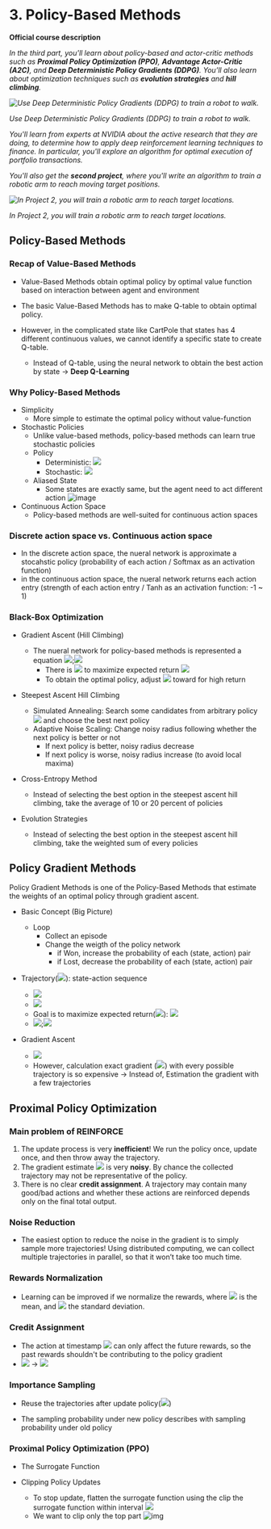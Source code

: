 # 3. Policy-Based Methods

**Official course description**

*In the third part, you'll learn about policy-based and actor-critic methods such as **Proximal Policy Optimization (PPO)**, **Advantage Actor-Critic (A2C)**, and **Deep Deterministic Policy Gradients (DDPG)**.  You’ll also learn about optimization techniques such as **evolution strategies** and **hill climbing**.*



*![Use Deep Deterministic Policy Gradients (DDPG) to train a robot to walk.](https://video.udacity-data.com/topher/2018/June/5b17223a_bipedal-walker/bipedal-walker.gif)*

*Use Deep Deterministic Policy Gradients (DDPG) to train a robot to walk.*

*You'll learn from experts at NVIDIA about the active research that they are  doing, to determine how to apply deep reinforcement learning techniques  to finance.  In particular, you'll explore an algorithm for optimal  execution of portfolio transactions.*

*You'll also get the **second project**, where you'll write an algorithm to train a robotic arm to reach moving target positions.*



*![In Project 2, you will train a robotic arm to reach target locations.](https://video.udacity-data.com/topher/2018/June/5b1ea778_reacher/reacher.gif)*

*In Project 2, you will train a robotic arm to reach target locations.*

## Policy-Based Methods

### Recap of Value-Based Methods

- Value-Based Methods obtain optimal policy by optimal value function based on interaction between agent and environment

- The basic Value-Based Methods has to make Q-table to obtain optimal policy.
- However, in the complicated state like CartPole that states has 4 different continuous values, we cannot identify a specific state to create Q-table.
  - Instead of Q-table, using the neural network to obtain the best action by state → **Deep Q-Learning**

### Why Policy-Based Methods

- Simplicity
  - More simple to estimate the optimal policy without value-function
- Stochastic Policies
  - Unlike value-based methods, policy-based methods can learn true stochastic policies
  - Policy
    - Deterministic: <img src="https://render.githubusercontent.com/render/math?math=\pi: s \rightarrow a">
    - Stochastic: <img src="https://render.githubusercontent.com/render/math?math=a \sim \pi(s, a) = \mathbb{P}[a|s]">
  - Aliased State
    - Some states are exactly same, but the agent need to act different action
      ![image](https://user-images.githubusercontent.com/8471958/100534077-4077b180-31c0-11eb-8345-23d1c0b93773.png)
- Continuous Action Space
  - Policy-based methods are well-suited for continuous action spaces

### Discrete action space vs. Continuous action space

- In the discrete action space, the nueral network is approximate a stocahstic policy (probability of each action / Softmax as an activation function)
- in the continuous action space, the nueral network returns each action entry (strength of each action entry / Tanh as an activation function: -1 ~ 1)

### Black-Box Optimization

- Gradient Ascent (Hill Climbing)
  - The nueral network for policy-based methods is represented a equation <img src="https://render.githubusercontent.com/render/math?math=J(\theta) = \Sigma_{\tau} P(\tau">;<img src="https://render.githubusercontent.com/render/math?math=\theta)R(\tau)">
    - There is <img src="https://render.githubusercontent.com/render/math?math=\theta"> to maximize expected return <img src="https://render.githubusercontent.com/render/math?math=J">
    - To obtain the optimal policy, adjust <img src="https://render.githubusercontent.com/render/math?math=\theta"> toward for high return

- Steepest Ascent Hill Climbing
  - Simulated Annealing: Search some candidates from arbitrary policy <img src="https://render.githubusercontent.com/render/math?math=\pi"> and choose the best next policy
  - Adaptive Noise Scaling: Change noisy radius following whether the next policy is better or not
    - If next policy is better, noisy radius decrease
    - If next policy is worse, noisy radius increase (to avoid local maxima)

- Cross-Entropy Method
  - Instead of selecting the best option in the steepest ascent hill climbing, take the average of 10 or 20 percent of policies
- Evolution Strategies
  - Instead of selecting the best option in the steepest ascent hill climbing, take the weighted sum of every policies

## Policy Gradient Methods

Policy Gradient Methods is one of the Policy-Based Methods that estimate the weights of an optimal policy through gradient ascent.

- Basic Concept (Big Picture)
  - Loop
    - Collect an episode
    - Change the weigth of the policy network
      - if Won, increase the probability of each (state, action) pair
      - if Lost, decrease the probability of each (state, action) pair

- Trajectory(<img src="https://render.githubusercontent.com/render/math?math=\tau">): state-action sequence
  - <img src="https://render.githubusercontent.com/render/math?math=\tau = (s_0, a_0, s_1, a_1, s_2, \cdots, s_H, a_H, s_{H%2B1})"> 
  - <img src="https://render.githubusercontent.com/render/math?math=R(\tau) = r_1%2Br_2%2B\cdots%2Br_H%2Br_{H%2B1}"> 
  - Goal is to maximize expected return(<img src="https://render.githubusercontent.com/render/math?math=U(\theta)">): <img src="https://render.githubusercontent.com/render/math?math=max_{\theta} U(\theta)">
  - <img src="https://render.githubusercontent.com/render/math?math=U(\theta) = \Sigma_\tau P(\tau">;<img src="https://render.githubusercontent.com/render/math?math=\theta)R(\tau)">
- Gradient Ascent
  - <img src="https://render.githubusercontent.com/render/math?math=\theta \leftarrow \theta %2B \alpha\nabla_\theta U(\theta)"> 
  - However, calculation exact gradient (<img src="https://render.githubusercontent.com/render/math?math=\nabla_\theta U(\theta)">) with every possible trajectory is so expensive
    → Instead of, Estimation the gradient with a few trajectories

## Proximal Policy Optimization

### Main problem of REINFORCE

1. The update process is very **inefficient**! We run the policy once, update once, and then throw away the trajectory.
2. The gradient estimate <img src="https://render.githubusercontent.com/render/math?math=g"> is very **noisy**. By chance the collected trajectory may not be representative of the policy.
3. There is no clear **credit assignment**. A  trajectory may contain many good/bad actions and whether these actions  are reinforced depends only on the final total output.

### Noise Reduction

- The easiest option to reduce the noise in the gradient is to simply  sample more trajectories! Using distributed computing, we can collect  multiple trajectories in parallel, so that it won’t take too much time. 

### Rewards Normalization

- Learning can be improved if we normalize the rewards, where <img src="https://render.githubusercontent.com/render/math?math=\mu"> is the mean, and <img src="https://render.githubusercontent.com/render/math?math=\sigma"> the standard deviation.

### Credit Assignment

- The action at timestamp <img src="https://render.githubusercontent.com/render/math?math=t"> can only affect the future rewards, so the past rewards shouldn't be contributing to the policy gradient
- <img src="https://render.githubusercontent.com/render/math?math=g = \Sigma_t R \nabla_\theta log \pi_\theta(a_t|s_t) = \Sigma_t (R_t^{past} %2B R_t^{future}) \nabla_\theta log \pi_\theta(a_t|s_t)"> → <img src="https://render.githubusercontent.com/render/math?math=g = \Sigma_t R_t^{future} \nabla_\theta log \pi_\theta(a_t|s_t)">

### Importance Sampling

- Reuse the trajectories after update policy(<img src="https://render.githubusercontent.com/render/math?math=\pi_\theta \rightarrow \pi_{\theta^`}">)

- The sampling probability under new policy describes with sampling probability under old policy

### Proximal Policy Optimization (PPO)

- The Surrogate Function

- Clipping Policy Updates

  - To stop update, flatten the surrogate function using the clip the surrogate function within interval <img src="https://render.githubusercontent.com/render/math?math=[1-\epsilon, 1 %2B \epsilon]">
  - We want to clip only the top part
    ![img](https://video.udacity-data.com/topher/2018/September/5b9a9d58_clipped-surrogate-explained/clipped-surrogate-explained.png)

  